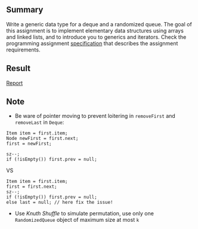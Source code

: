 ## Summary

Write a generic data type for a deque and a randomized queue. The goal of this assignment is to implement elementary data structures using arrays and linked lists, and to introduce you to generics and iterators. Check the programming assignment [specification](http://coursera.cs.princeton.edu/algs4/assignments/queues.html) that describes the assignment requirements.

## Result

[Report](../../reports/queues_output)

## Note

- Be ware of pointer moving to prevent loitering in `removeFirst` and `removeLast` in `Deque`:
```
Item item = first.item;
Node newFirst = first.next;
first = newFirst;

sz--;
if (!isEmpty()) first.prev = null;
```

VS

```
Item item = first.item;
first = first.next;
sz--;
if (!isEmpty()) first.prev = null;
else last = null; // here fix the issue!
```
- Use _Knuth Shuffle_ to simulate permutation, use only one `RandomizedQueue` object of maximum size at most `k`
